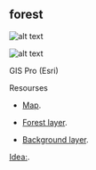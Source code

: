 ## forest

![alt text](https://github.com/SergeyShchus/GIS_PRO/blob/main/Forest/Layout3.jpg?raw=true)

![alt text](https://github.com/SergeyShchus/GIS_PRO/blob/main/Forest/Layout4.jpg?raw=true)

GIS Pro (Esri)

Resourses


 - [Map](https://www.davidrumsey.com/luna/servlet/detail/RUMSEY~8~1~221529~5505497:United-States-showing-the-Relative-?sort=Pub_List_No_InitialSort%2CPub_Date%2CPub_List_No%2CSeries_No&qvq=q%3Aforest+density%3Bsort%3APub_List_No_InitialSort%2CPub_Date%2CPub_List_No%2CSeries_No%3Blc%3ARUMSEY%7E8%7E1&mi=103&trs=133).

 - [Forest layer](https://di-usfs.img.arcgis.com/arcgis/rest/services/CONUS_total_forest_carbon_2018_tons_per_pixel_masked_202105121557129/ImageServer).

 - [Background layer](https://services.arcgis.com/nGt4QxSblgDfeJn9/arcgis/rest/services/GlobalBackground/FeatureServer).


 [Idea:](https://www.gisforscience.com).
